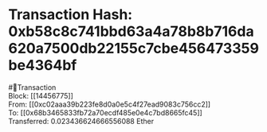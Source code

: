 
Transaction Hash: 0xb58c8c741bbd63a4a78b8b716da620a7500db22155c7cbe456473359be4364bf
====================================================================================
  
#💸Transaction  
Block: [[14456775]]  
From: [[0xc02aaa39b223fe8d0a0e5c4f27ead9083c756cc2]]  
To: [[0x68b3465833fb72a70ecdf485e0e4c7bd8665fc45]]  
Transferred: 0.023436624666556088 Ether